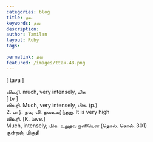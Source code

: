 ```yaml
---
categories: blog
title: தவ
keywords: தவ
description: 
author: Tamilan
layout: Ruby
tags: 
 
permalink: தவ
featured: /images/ttak-48.png
---
```

  
[ tava ]  
  
விஉரி. much, very intensely, மிக  
[ tv ]  
விஉரி. Much, very intensely, மிக. (p.)  
2. பார். தவு, வி. தவஉயர்ந்தது. It is very high  
விஉரி. [K. tave.]  
Much, intensely; மிக. உறுதவ நனியென (தொல். சொல். 301)  
குன்றல், மிகுதி